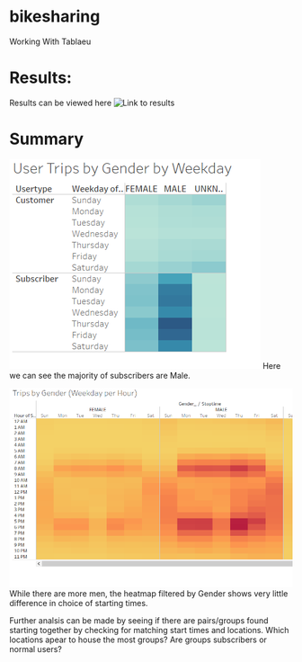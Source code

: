 # bikesharing
Working With Tablaeu

# Results:

Results can be viewed here
![Link to results](https://public.tableau.com/app/profile/stephen.dini/viz/ClassAssignment_16551185358360/Story1?publish=yes)

# Summary

![Link to Image](/users.png)
Here we can see the majority of subscribers are Male. 

![Link to Image](/Starttimebygender.png)
While there are more men, the heatmap filtered by Gender shows very little difference in choice of starting times.

Further analsis can be made by seeing if there are pairs/groups found starting together by checking for matching start times and locations. Which locations apear to house the most groups? Are groups subscribers or normal users? 